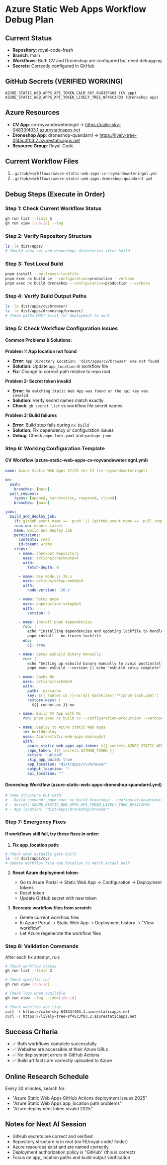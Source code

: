 # Azure Static Web Apps Workflow Debug Plan

## Current Status
- **Repository**: royal-code-fresh
- **Branch**: main
- **Workflows**: Both CV and Droneshop are configured but need debugging
- **Secrets**: Correctly configured in GitHub

## GitHub Secrets (VERIFIED WORKING)
```
AZURE_STATIC_WEB_APPS_API_TOKEN_CALM_SKY_04833F403 (CV app)
AZURE_STATIC_WEB_APPS_API_TOKEN_LIVELY_TREE_0F45C3F03 (Droneshop app)
```

## Azure Resources
- **CV App**: cv-royvandeweteringnl → https://calm-sky-04833f403.1.azurestaticapps.net
- **Droneshop App**: droneshop-quandarnl → https://lively-tree-0f45c3f03.2.azurestaticapps.net
- **Resource Group**: Royal-Code

## Current Workflow Files
1. `.github/workflows/azure-static-web-apps-cv-royvandeweteringnl.yml`
2. `.github/workflows/azure-static-web-apps-droneshop-quandarnl.yml`

## Debug Steps (Execute in Order)

### Step 1: Check Current Workflow Status
```bash
gh run list --limit 5
gh run view [run-id] --log
```

### Step 2: Verify Repository Structure
```bash
ls -la dist/apps/
# Should show cv/ and droneshop/ directories after build
```

### Step 3: Test Local Build
```bash
pnpm install --no-frozen-lockfile
pnpm exec nx build cv --configuration=production --verbose
pnpm exec nx build droneshop --configuration=production --verbose
```

### Step 4: Verify Build Output Paths
```bash
ls -la dist/apps/cv/browser/
ls -la dist/apps/droneshop/browser/
# These paths MUST exist for deployment to work
```

### Step 5: Check Workflow Configuration Issues

#### Common Problems & Solutions:

**Problem 1: App location not found**
- **Error**: `App Directory Location: 'dist/apps/cv/browser' was not found`
- **Solution**: Update `app_location` in workflow file
- **Fix**: Change to correct path relative to repo root

**Problem 2: Secret token invalid**
- **Error**: `No matching Static Web App was found or the api key was invalid`
- **Solution**: Verify secret names match exactly
- **Check**: `gh secret list` vs workflow file secret names

**Problem 3: Build failures**
- **Error**: Build step fails during `nx build`
- **Solution**: Fix dependency or configuration issues
- **Debug**: Check `pnpm-lock.yaml` and `package.json`

### Step 6: Working Configuration Template

#### CV Workflow (azure-static-web-apps-cv-royvandeweteringnl.yml)
```yaml
name: Azure Static Web Apps CI/CD for CV (cv-royvandeweteringnl)

on:
  push:
    branches: [main]
  pull_request:
    types: [opened, synchronize, reopened, closed]
    branches: [main]

jobs:
  build_and_deploy_job:
    if: github.event_name == 'push' || (github.event_name == 'pull_request' && github.event.action != 'closed')
    runs-on: ubuntu-latest
    name: Build and Deploy Job
    permissions:
      contents: read
      id-token: write
    steps:
      - name: Checkout Repository
        uses: actions/checkout@v4
        with:
          fetch-depth: 0

      - name: Use Node.js 20.x
        uses: actions/setup-node@v4
        with:
          node-version: '20.x'

      - name: Setup pnpm
        uses: pnpm/action-setup@v4
        with:
          version: 8

      - name: Install pnpm dependencies
        run: |
          echo "Installing dependencies and updating lockfile to handle overrides"
          pnpm install --no-frozen-lockfile
        env:
          CI: true

      - name: Setup esbuild binary manually
        run: |
          echo "Setting up esbuild binary manually to avoid postinstall issues"
          pnpm exec esbuild --version || echo "esbuild setup complete"

      - name: Cache Nx
        uses: actions/cache@v4
        with:
          path: .nx/cache
          key: ${{ runner.os }}-nx-${{ hashFiles('**/pnpm-lock.yaml') }}
          restore-keys: |
            ${{ runner.os }}-nx-

      - name: Build CV App with Nx
        run: pnpm exec nx build cv --configuration=production --verbose

      - name: Deploy to Azure Static Web Apps
        id: builddeploy
        uses: Azure/static-web-apps-deploy@v1
        with:
          azure_static_web_apps_api_token: ${{ secrets.AZURE_STATIC_WEB_APPS_API_TOKEN_CALM_SKY_04833F403 }}
          repo_token: ${{ secrets.GITHUB_TOKEN }}
          action: "upload"
          skip_app_build: true
          app_location: "dist/apps/cv/browser"
          output_location: ""
          api_location: ""
```

#### Droneshop Workflow (azure-static-web-apps-droneshop-quandarnl.yml)
```yaml
# Same structure but with:
# - Build command: pnpm exec nx build droneshop --configuration=production --verbose
# - Secret: AZURE_STATIC_WEB_APPS_API_TOKEN_LIVELY_TREE_0F45C3F03
# - App location: "dist/apps/droneshop/browser"
```

### Step 7: Emergency Fixes

#### If workflows still fail, try these fixes in order:

1. **Fix app_location path**:
```bash
# Check what actually gets built
ls -la dist/apps/cv/
# Update workflow file app_location to match actual path
```

2. **Reset Azure deployment token**:
   - Go to Azure Portal → Static Web App → Configuration → Deployment tokens
   - Reset token
   - Update GitHub secret with new token

3. **Recreate workflow files from scratch**:
   - Delete current workflow files
   - In Azure Portal → Static Web App → Deployment history → "View workflow"
   - Let Azure regenerate the workflow files

### Step 8: Validation Commands

After each fix attempt, run:
```bash
# Check workflow status
gh run list --limit 2

# Check specific run
gh run view [run-id]

# Check logs when available
gh run view --log --job=[job-id]

# Check websites are live
curl -I https://calm-sky-04833f403.1.azurestaticapps.net
curl -I https://lively-tree-0f45c3f03.2.azurestaticapps.net
```

## Success Criteria
- ✅ Both workflows complete successfully
- ✅ Websites are accessible at their Azure URLs
- ✅ No deployment errors in GitHub Actions
- ✅ Build artifacts are correctly uploaded to Azure

## Online Research Schedule
Every 30 minutes, search for:
- "Azure Static Web Apps GitHub Actions deployment issues 2025"
- "Azure Static Web Apps app_location path problems"
- "Azure deployment token invalid 2025"

## Notes for Next AI Session
- GitHub secrets are correct and verified
- Repository structure is in root (no FE/royal-code/ folder)
- Azure resources exist and are named correctly
- Deployment authorization policy is "GitHub" (this is correct)
- Focus on app_location paths and build output verification